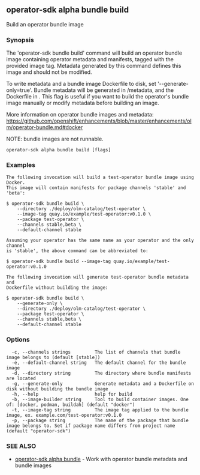 ## operator-sdk alpha bundle build

Build an operator bundle image

### Synopsis

The 'operator-sdk bundle build' command will build an operator
bundle image containing operator metadata and manifests, tagged with the
provided image tag. Metadata generated by this command defines this image
and should not be modified.

To write metadata and a bundle image Dockerfile to disk, set '--generate-only=true'.
Bundle metadata will be generated in <directory-arg>/metadata, and the Dockerfile
in <directory-arg>. This flag is useful if you want to build the operator's
bundle image manually or modify metadata before building an image.

More information on operator bundle images and metadata:
https://github.com/openshift/enhancements/blob/master/enhancements/olm/operator-bundle.md#docker

NOTE: bundle images are not runnable.

```
operator-sdk alpha bundle build [flags]
```

### Examples

```
The following invocation will build a test-operator bundle image using Docker.
This image will contain manifests for package channels 'stable' and 'beta':

$ operator-sdk bundle build \
    --directory ./deploy/olm-catalog/test-operator \
    --image-tag quay.io/example/test-operator:v0.1.0 \
    --package test-operator \
    --channels stable,beta \
    --default-channel stable

Assuming your operator has the same name as your operator and the only channel
is 'stable', the above command can be abbreviated to:

$ operator-sdk bundle build --image-tag quay.io/example/test-operator:v0.1.0

The following invocation will generate test-operator bundle metadata and
Dockerfile without building the image:

$ operator-sdk bundle build \
    --generate-only \
    --directory ./deploy/olm-catalog/test-operator \
    --package test-operator \
    --channels stable,beta \
    --default-channel stable
```

### Options

```
  -c, --channels strings         The list of channels that bundle image belongs to (default [stable])
  -e, --default-channel string   The default channel for the bundle image
  -d, --directory string         The directory where bundle manifests are located
  -g, --generate-only            Generate metadata and a Dockerfile on disk without building the bundle image
  -h, --help                     help for build
  -b, --image-builder string     Tool to build container images. One of: [docker, podman, buildah] (default "docker")
  -t, --image-tag string         The image tag applied to the bundle image, ex. example.com/test-operator:v0.1.0
  -p, --package string           The name of the package that bundle image belongs to. Set if package name differs from project name (default "operator-sdk")
```

### SEE ALSO

* [operator-sdk alpha bundle](operator-sdk_alpha_bundle.md)	 - Work with operator bundle metadata and bundle images

